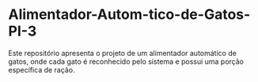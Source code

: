 # Alimentador-Autom-tico-de-Gatos-PI-3
Este repositório apresenta o projeto de um alimentador automático de gatos, onde cada gato é reconhecido pelo sistema e possui uma porção específica de ração.
